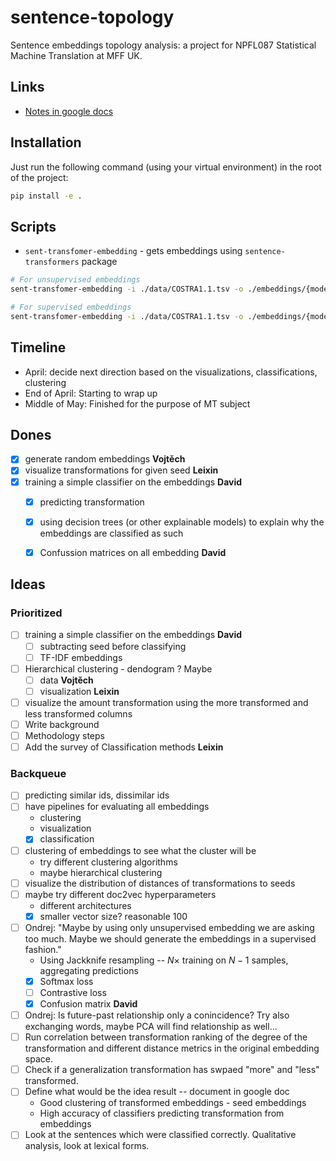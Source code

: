 # sentence-topology

Sentence embeddings topology analysis: a project for NPFL087 Statistical Machine
Translation at MFF UK.

## Links

- [Notes in google docs](https://docs.google.com/document/d/1ywUvIOaBFazc-MaJnkXkC-_ILy4b_VzXz9301Ms0_Xw/edit)

## Installation

Just run the following command (using your virtual environment) in the root of
the project:

```bash
pip install -e .
```

## Scripts

- `sent-transfomer-embedding` - gets embeddings using `sentence-transformers`
  package

```bash
# For unsupervised embeddings
sent-transfomer-embedding -i ./data/COSTRA1.1.tsv -o ./embeddings/{model}.tsv

# For supervised embeddings
sent-transfomer-embedding -i ./data/COSTRA1.1.tsv -o ./embeddings/{model}_{split_ind}.tsv --train_objective "transformation-prediction"
```

## Timeline

- April: decide next direction based on the visualizations, classifications, clustering
- End of April: Starting to wrap up
- Middle of May: Finished for the purpose of MT subject


## Dones

- [x] generate random embeddings **Vojtěch**
- [x] visualize transformations for given seed **Leixin**
- [x] training a simple classifier on the embeddings **David**
  - [x] predicting transformation
  - [x] using decision trees (or other explainable models) to explain why the embeddings are classified as such
  - [x] Confussion matrices on all embedding **David**
  

## Ideas

### Prioritized

- [ ] training a simple classifier on the embeddings **David**
  - [ ] subtracting seed before classifying
  - [ ] TF-IDF embeddings
- [ ] Hierarchical clustering - dendogram ? Maybe
  - [ ] data **Vojtěch**
  - [ ] visualization **Leixin**
- [ ] visualize the amount transformation using the more transformed and less transformed columns
- [ ] Write background
- [ ] Methodology steps
- [ ] Add the survey of Classification methods   **Leixin**

### Backqueue


- [ ] predicting similar ids, dissimilar ids
- [ ] have pipelines for evaluating all embeddings
  - clustering
  - visualization
  - [x] classification
- [ ] clustering of embeddings to see what the cluster will be
  - try different clustering algorithms
  - maybe hierarchical clustering
- [ ] visualize the distribution of distances of transformations to seeds
- [ ] maybe try different doc2vec hyperparameters
  - different architectures
  - [x] smaller vector size? reasonable 100
- [ ] Ondrej: "Maybe by using only unsupervised embedding we are asking too
  much. Maybe we should generate the embeddings in a supervised fashion."
  - Using Jackknife resampling -- $N \times$ training on $N - 1$ samples,
    aggregating predictions
  - [x] Softmax loss
  - [ ] Contrastive loss
  - [x] Confusion matrix **David**
- [ ] Ondrej: Is future-past relationship only a conincidence? Try also exchanging words, maybe PCA will find relationship as well...
- [ ] Run correlation between transformation ranking of the degree of the transformation and different distance metrics in the original embedding space.
- [ ] Check if a generalization transformation has swpaed "more" and "less" transformed.
- [ ] Define what would be the idea result -- document in google doc
  - Good clustering of transformed embeddings - seed embeddings
  - High accuracy of classifiers predicting transformation from embeddings
- [ ] Look at the sentences which were classified correctly. Qualitative analysis, look at lexical forms.
